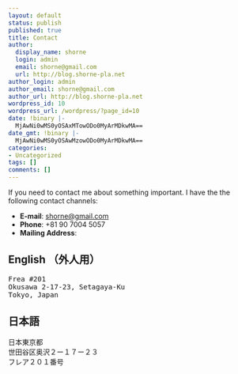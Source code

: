 ```yaml
---
layout: default
status: publish
published: true
title: Contact
author:
  display_name: shorne
  login: admin
  email: shorne@gmail.com
  url: http://blog.shorne-pla.net
author_login: admin
author_email: shorne@gmail.com
author_url: http://blog.shorne-pla.net
wordpress_id: 10
wordpress_url: /wordpress/?page_id=10
date: !binary |-
  MjAwNi0wMS0yOSAxMTowODo0MyArMDkwMA==
date_gmt: !binary |-
  MjAwNi0wMS0yOSAwMzowODo0MyArMDkwMA==
categories:
- Uncategorized
tags: []
comments: []
---
```

<p>If you need to contact me about something important. I have the the following contact channels:</p>
<ul>
<li><strong>E-mail</strong>: <a href="mailto:shorne@gmail.com">shorne@gmail.com</a></li>
<li><strong>Phone</strong>: +81 90 7004 5057</li>
<li><strong>Mailing Address</strong>:</li>
</ul>
<h2>English （外人用）</h2>
<pre>
Frea #201
Okusawa 2-17-23, Setagaya-Ku
Tokyo, Japan
</pre>
<h2>日本語</h2>
<pre>
日本東京都
世田谷区奥沢２ー１７ー２３
フレア２０１番号
</pre>
